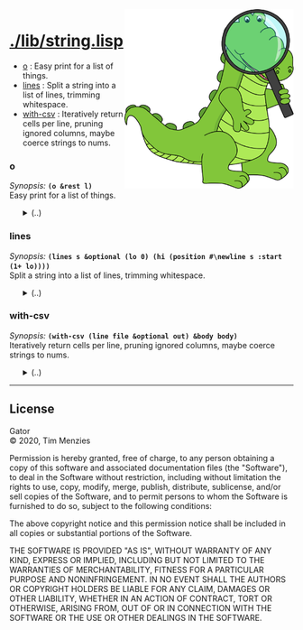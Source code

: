 <a name=top>
<img width=300 align=right src="https://raw.githubusercontent.com/timm/gator/main/docs/img/gator.png">

# [./lib/string.lisp](/src/./lib/string.lisp)
- [o](#o) : Easy print for a list of things.
- [lines](#lines) : Split a string into a list of lines, trimming whitespace.
- [with-csv](#with-csv) : Iteratively  return cells per line, pruning ignored columns, maybe coerce strings to nums.

### o

_Synopsis:_ <b>`(o &rest l)`</b>  
Easy print for a list of things.

<ul>
<details><summary>(..)</summary>

```lisp
(defun o (&rest l) "" (format t "~{~a~^, ~}" l))
```
</details></ul>

### lines

_Synopsis:_ <b>`(lines s &optional (lo 0)
                 (hi (position #\newline s :start (1+ lo))))`</b>  
Split a string into a list of lines, trimming whitespace.

<ul>
<details><summary>(..)</summary>

```lisp
(defun lines (s &optional (lo 0) (hi (position #\newline s :start (1+ lo))))
  ""
  (cons (cells (subseq s lo hi))
        (if hi
            (lines s (1+ hi)))))
```
</details></ul>

### with-csv

_Synopsis:_ <b>`(with-csv (line file &optional out) &body body)`</b>  
Iteratively  return cells per line, pruning ignored columns, maybe coerce strings to nums.

<ul>
<details><summary>(..)</summary>

```lisp
(defmacro with-csv ((line file &optional out) &body body)
  ""
  (let ((prep (gensym)) (str (gensym)) (tmp (gensym)) (size (gensym)))
    `(let (,line ,prep ,size)
       (with-open-file (,str ,file)
         (loop while (setf ,tmp (read-line ,str nil))
               do (when (> (length ,tmp) 0)
                    (setf ,tmp (cells ,tmp)
                          ,prep
                            (or ,prep
                                (mapcar
                                 #'(lambda (x)
                                     (unless (eql #\? (char x 0))
                                       (if (member (char x 0) '(#\< #\> #\:))
                                           #'read-from-string
                                           #'identity)))
                                 ,tmp)))
                    (let (,line)
                      (mapc
                       #'(lambda (x f)
                           (if f
                               (push (funcall f x) ,line)))
                       ,tmp ,prep)
                      (setf ,size (or ,size (length ,line)))
                      (assert (eql ,size (length ,line)))
                      ,@body))))
       ,out)))
```
</details></ul>

<hr>


## License

Gator   
&copy; 2020, Tim Menzies

Permission is hereby granted, free of charge, to any person obtaining
a copy of this software and associated documentation files (the
"Software"), to deal in the Software without restriction, including
without limitation the rights to use, copy, modify, merge, publish,
distribute, sublicense, and/or sell copies of the Software, and to
permit persons to whom the Software is furnished to do so, subject
to the following conditions:

The above copyright notice and this permission notice shall be
included in all copies or substantial portions of the Software.

THE SOFTWARE IS PROVIDED "AS IS", WITHOUT WARRANTY OF ANY KIND,
EXPRESS OR IMPLIED, INCLUDING BUT NOT LIMITED TO THE WARRANTIES OF
MERCHANTABILITY, FITNESS FOR A PARTICULAR PURPOSE AND NONINFRINGEMENT.
IN NO EVENT SHALL THE AUTHORS OR COPYRIGHT HOLDERS BE LIABLE FOR
ANY CLAIM, DAMAGES OR OTHER LIABILITY, WHETHER IN AN ACTION OF
CONTRACT, TORT OR OTHERWISE, ARISING FROM, OUT OF OR IN CONNECTION
WITH THE SOFTWARE OR THE USE OR OTHER DEALINGS IN THE SOFTWARE.
